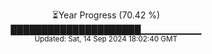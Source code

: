 <p align="center">
⏳Year Progress (70.42 %)<br>
█████████████████████▁▁▁▁▁▁▁▁▁ <br>
<sub>Updated: Sat, 14 Sep 2024 18:02:40 GMT</sub>
</p>

